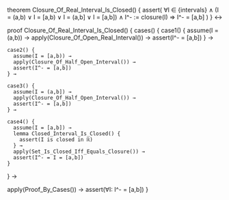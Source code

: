 theorem Closure_Of_Real_Interval_Is_Closed() {
  assert(
    ∀I ∈ {intervals} ∧
    (I = (a,b) ∨ I = [a,b) ∨ I = (a,b] ∨ I = [a,b]) ∧
    I^- := closure(I) 
    ⇒ I^- = [a,b]
  )
} ↔

proof Closure_Of_Real_Interval_Is_Closed() {
  cases() {
    case1() {
      assume(I = (a,b)) →
      apply(Closure_Of_Open_Real_Interval()) →
      assert(I^- = [a,b])
    } →
    
    case2() {
      assume(I = [a,b)) →
      apply(Closure_Of_Half_Open_Interval()) →
      assert(I^- = [a,b])
    } →
    
    case3() {
      assume(I = (a,b]) →
      apply(Closure_Of_Half_Open_Interval()) →
      assert(I^- = [a,b])
    } →
    
    case4() {
      assume(I = [a,b]) →
      lemma Closed_Interval_Is_Closed() {
        assert(I is closed in ℝ)
      } →
      apply(Set_Is_Closed_Iff_Equals_Closure()) →
      assert(I^- = I = [a,b])
    }
  } →
  
  apply(Proof_By_Cases()) →
  assert(∀I: I^- = [a,b])
}